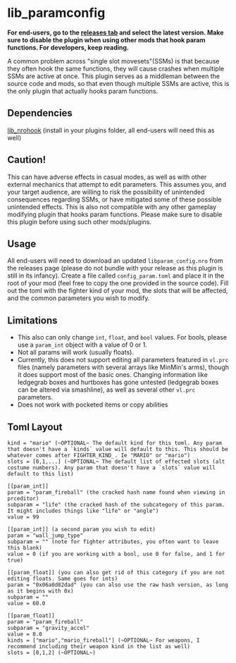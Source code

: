 # lib_paramconfig

**For end-users, go to the [releases tab](https://github.com/CSharpM7/lib_paramconfig/releases) and select the latest version. Make sure to disable the plugin when using other mods that hook param functions. For developers, keep reading.**

A common problem across "single slot movesets"(SSMs) is that because they often hook the same functions, they will cause crashes when multiple SSMs are active at once. This plugin serves as a middleman between the source code and mods, so that even though multiple SSMs are active, this is the only plugin that actually hooks param functions.

## Dependencies
[lib_nrohook](https://github.com/ultimate-research/nro-hook-plugin/releases) (install in your plugins folder, all end-users will need this as well)

## Caution!
This can have adverse effects in casual modes, as well as with other external mechanics that attempt to edit parameters. This assumes you, and your target audience, are willing to risk the possibility of unintended consequences regarding SSMs, or have mitigated some of these possible unintended effects. This is also not compatible with any other gameplay modifying plugin that hooks param functions. Please make sure to disable this plugin before using such other mods/plugins.

## Usage
All end-users will need to download an updated `libparam_config.nro` from the releases page (please do not bundle with your release as this plugin is still in its infancy). Create a file called `config_param.toml` and place it in the root of your mod (feel free to copy the one provided in the source code). Fill out the toml with the fighter kind of your mod, the slots that will be affected, and the common parameters you wish to modify.

## Limitations
- This also can only change `int`, `float`, and `bool` values. For bools, please use a `param_int` object with a value of 0 or 1.
- Not all params will work (usually floats).
- Currently, this does not support editing all parameters featured in `vl.prc` files (namely parameters with several arrays like MinMin's arms), though it does support most of the basic ones. Changing information like ledgegrab boxes and hurtboxes has gone untested (ledgegrab boxes can be altered via smashline), as well as several other `vl.prc` parameters.
- Does not work with pocketed items or copy abilities

## Toml Layout

```
kind = "mario" (~OPTIONAL~ The default kind for this toml. Any param that doesn't have a `kinds` value will default to this. This should be whatever comes after FIGHTER_KIND_. Ie "MARIO" or "mario")
slots = [0,1,...] (~OPTIONAL~ The default list of effected slots (alt costume numbers). Any param that doesn't have a `slots` value will default to this list)

[[param_int]]
param = "param_fireball" (the cracked hash name found when viewing in prceditor)
subparam = "life" (the cracked hash of the subcategory of this param. It might includes things like "life" or "angle")
value = 99 

[[param_int]] (a second param you wish to edit)
param = "wall_jump_type" 
subparam = "" (note for fighter attributes, you often want to leave this blank)
value = 0 (if you are working with a bool, use 0 for false, and 1 for true)

[[param_float]] (you can also get rid of this category if you are not editing floats. Same goes for ints)
param = "0x06a0d82dad" (you can also use the raw hash version, as long as it begins with 0x)
subparam = ""
value = 60.0

[[param_float]]
param = "param_fireball"
subparam = "gravity_accel"
value = 0.0
kinds = ["mario","mario_fireball"] (~OPTIONAL~ For weapons, I recommend including their weapon kind in the list as well)
slots = [0,1,2] (~OPTIONAL~)
```